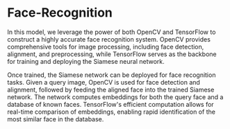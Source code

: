 # Face-Recognition
In this model, we leverage the power of both OpenCV and TensorFlow to construct a highly accurate face recognition system. OpenCV provides comprehensive tools for image processing, including face detection, alignment, and preprocessing, while TensorFlow serves as the backbone for training and deploying the Siamese neural network.

Once trained, the Siamese network can be deployed for face recognition tasks. Given a query image, OpenCV is used for face detection and alignment, followed by feeding the aligned face into the trained Siamese network. The network computes embeddings for both the query face and a database of known faces. TensorFlow's efficient computation allows for real-time comparison of embeddings, enabling rapid identification of the most similar face in the database.
